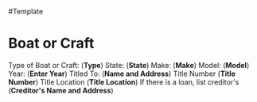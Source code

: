 #Template 
# Boat or Craft
Type of Boat or Craft:  (**Type**)
State:  (**State**)
Make:  (**Make**)
Model:  (**Model**)
Year: (**Enter Year**)
Titled To: (**Name and Address**)
Title Number (**Title Number**)
Title Location (**Title Location**)
If there is a loan, list creditor's (**Creditor's Name and Address**)
